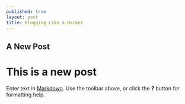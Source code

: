 ```yaml
---
published: true
layout: post
title: Blogging Like a Hacker
---
```

## A New Post

<h1> This is a new post </h1>

Enter text in [Markdown](http://daringfireball.net/projects/markdown/). Use the toolbar above, or click the **?** button for formatting help.
